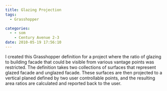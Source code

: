 ```yaml
---
title: Glazing Projection
tags:
  - Grasshopper

categories:
  - - som
    - Century Avenue 2-3
date: 2010-05-19 17:56:10
---
```


I created this Grasshopper definition for a project where the ratio of glazing to building facade that could be visible from various vantage points was restricted. The definition takes two collections of surfaces that represent glazed facade and unglazed facade. These surfaces are then projected to a vertical planed defined by two user controllable points, and the resulting area ratios are calculated and reported back to the user.
